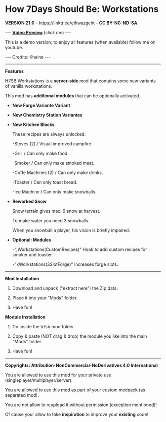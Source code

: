 # How 7Days Should Be: Workstations

**VERSION 21.0** - https://linktr.ee/eihwazgeht - **CC BY-NC-ND-SA**

--- [**Video Preview**](https://www.youtube.com/watch?v=0Aghx2HSDTc) (*click me*) ---

This is a demo version; to enjoy all features (when available) follow me on youtube.

--- Credits: Khaine ---

--- --- --- --- --- --- --- --- ---

**Features**

H7SB Workstations is a **server-side** mod that contains some new variants of vanilla workstations.

This mod has **additional modules** that can be optionally activated.
	
* **New Forge Variante Variant**

* **New Chemistry Station Variantes**

* **New Kitchen Blocks**
	
	These recipes are always unlocked.
	
	-Stoves (2)				/	Visual improved campfire.
	
	-Grill					/	Can only make food.
	
	-Smoker					/	Can only make smoked meat.
	
	-Coffe Machines (2)		/	Can only make drinks.
	
	-Toaster				/	Can only toast bread.
	
	-Ice Machine			/	Can only make snowballs.
	
* **Reworked Snow**
	
	Snow terrain gives max. 9 snow at harvest.
	
	To make water you need 3 snowballs.
	
	When you snowball a player, his vision is briefly impaired.

* **Optional: Modules**

	-"jWorkstations(CustomRecipes)" Hook to add custom recipes for smoker and toaster.
	
	-"xWorkstations(3SlotForge)" Increases forge slots.

--- --- --- --- --- --- --- --- ---

**Mod Installation**

1. Download and unpack ("extract here") the Zip data.

2. Place it into your "Mods" folder.

3. Have fun!

**Module Installation**

1. Go inside the h7sb mod folder.
	
2. Copy & paste (NOT drag & drop) the module you like into the main "Mods" folder.

3. Have fun!

--- --- --- --- --- --- --- --- ---

**Copyrights: Attribution-NonCommercial-NoDerivatives 4.0 International**

You are allowed to use this mod for your private use (singleplayer/multiplayer/server).

You are allowed to use this mod as part of your custom modpack (as separated mod).

You are not allow to reupload it without permission (exception mentioned)!

Of cause your allow to take **inspiration** to improve your **existing** code!

